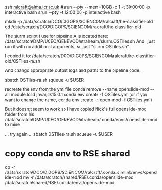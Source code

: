 ssh ralcraft@alma.icr.ac.uk
#srun --pty --mem=10GB -c 1 -t 30:00:00 -p interactive bash
srun --pty -t 12:00:00 -p interactive bash

mkdir -p /data/scratch/DCO/DIGOPS/SCIENCOM/ralcraft/he-classifier-old
cd /data/scratch/DCO/DIGOPS/SCIENCOM/ralcraft/he-classifier-old

The slurm script I use for pipeline A is located here:
/data/scratch/DMP/UCEC/GENEVOD/ntrahearn/slurm/OSTiles.sh
And I just run it with no additional arguments, so just "slurm OSTiles.sh".

I copied it to: 
/data/scratch/DCO/DIGOPS/SCIENCOM/ralcraft/he-classifier-old/OSTiles-ra.sh

And changd appropriate output logs and paths to the pipeline code.

sbatch OSTiles-ra.sh
squeue -u $USER

recreate the env from the yml file
conda remove --name openslide-mod --all
module load java/jdk15.0.1
conda env create -f OSTiles.yml (or if you want to change the name, conda env create -n open-mod -f OSTiles.yml)

But it doesn;t seem to work so I have copied Nick's full openslide-mod folder from his 
/data/scratch/DMP/UCEC/GENEVOD/ntrahearn/.conda/envs/openslide-mod
to mine

... try again ...
sbatch OSTiles-ra.sh
squeue -u $USER


# copy conda env to RSE shared
cp -r /data/scratch/DCO/DIGOPS/SCIENCOM/ralcraft/.conda_simlink/envs/openslide-mod 
mv -r /data/scratch/shared/RSE/.conda/openslide-mod /data/scratch/shared/RSE/.conda/envs/openslide-mod
